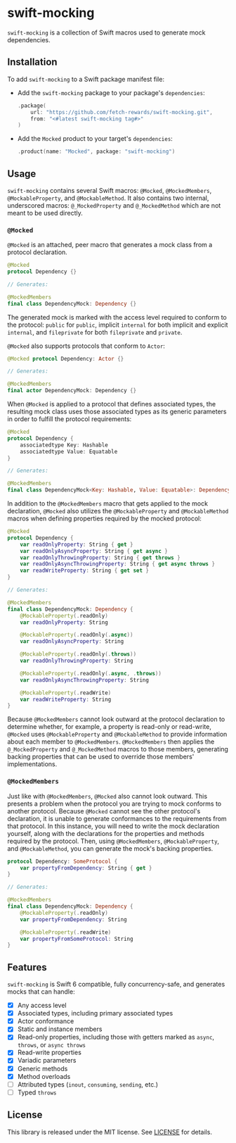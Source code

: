 # swift-mocking

`swift-mocking` is a collection of Swift macros used to generate mock dependencies.

## Installation

To add `swift-mocking` to a Swift package manifest file:
- Add the `swift-mocking` package to your package's `dependencies`:
  ```swift
  .package(
      url: "https://github.com/fetch-rewards/swift-mocking.git",
      from: "<#latest swift-mocking tag#>"
  )
  ```
- Add the `Mocked` product to your target's `dependencies`:
  ```swift
  .product(name: "Mocked", package: "swift-mocking")
  ```

## Usage

`swift-mocking` contains several Swift macros: `@Mocked`, `@MockedMembers`, `@MockableProperty`, and `@MockableMethod`. 
It also contains two internal, underscored macros: `@_MockedProperty` and `@_MockedMethod` which are not meant to be used directly.

### `@Mocked`
`@Mocked` is an attached, peer macro that generates a mock class from a protocol declaration.
```swift
@Mocked
protocol Dependency {}

// Generates:

@MockedMembers
final class DependencyMock: Dependency {}
```

The generated mock is marked with the access level required to conform to the protocol:
`public` for `public`, implicit `internal` for both implicit and explicit `internal`,
and `fileprivate` for both `fileprivate` and `private`.

`@Mocked` also supports protocols that conform to `Actor`:
```swift
@Mocked protocol Dependency: Actor {}

// Generates:

@MockedMembers
final actor DependencyMock: Dependency {}
```

When `@Mocked` is applied to a protocol that defines associated types, the resulting mock class 
uses those associated types as its generic parameters in order to fulfill the protocol requirements:
```swift
@Mocked
protocol Dependency {
    associatedtype Key: Hashable
    associatedtype Value: Equatable
}

// Generates:

@MockedMembers
final class DependencyMock<Key: Hashable, Value: Equatable>: Dependency {}
```

In addition to the `@MockedMembers` macro that gets applied to the mock declaration, 
`@Mocked` also utilizes the `@MockableProperty` and `@MockableMethod` macros when defining 
properties required by the mocked protocol:
```swift
@Mocked
protocol Dependency {
    var readOnlyProperty: String { get }
    var readOnlyAsyncProperty: String { get async }
    var readOnlyThrowingProperty: String { get throws }
    var readOnlyAsyncThrowingProperty: String { get async throws }
    var readWriteProperty: String { get set }
}

// Generates:

@MockedMembers
final class DependencyMock: Dependency {
    @MockableProperty(.readOnly)
    var readOnlyProperty: String

    @MockableProperty(.readOnly(.async))
    var readOnlyAsyncProperty: String

    @MockableProperty(.readOnly(.throws))
    var readOnlyThrowingProperty: String

    @MockableProperty(.readOnly(.async, .throws))
    var readOnlyAsyncThrowingProperty: String

    @MockableProperty(.readWrite)
    var readWriteProperty: String
}
```

Because `@MockedMembers` cannot look outward at the protocol declaration to determine whether, for example,
a property is read-only or read-write, `@Mocked` uses `@MockableProperty` and `@MockableMethod` to provide
information about each member to `@MockedMembers`. 
`@MockedMembers` then applies the `@_MockedProperty` and `@_MockedMethod` macros to those members, generating 
backing properties that can be used to override those members' implementations.

### `@MockedMembers`
Just like with `@MockedMembers`, `@Mocked` also cannot look outward. This presents a problem when the protocol you 
are trying to mock conforms to another protocol. Because `@Mocked` cannot see the other protocol's declaration, it 
is unable to generate conformances to the requirements from that protocol. In this instance, you will need to write 
the mock declaration yourself, along with the declarations for the properties and methods required by the protocol. 
Then, using `@MockedMembers`, `@MockableProperty`, and `@MockableMethod`, you can generate the mock's backing properties.
```swift
protocol Dependency: SomeProtocol {
    var propertyFromDependency: String { get }
}

// Generates:

@MockedMembers
final class DependencyMock: Dependency {
    @MockableProperty(.readOnly)
    var propertyFromDependency: String

    @MockableProperty(.readWrite)
    var propertyFromSomeProtocol: String
}
```

## Features
`swift-mocking` is Swift 6 compatible, fully concurrency-safe, and generates mocks that can handle:
- [x] Any access level
- [x] Associated types, including primary associated types
- [x] Actor conformance
- [x] Static and instance members
- [x] Read-only properties, including those with getters marked as `async`, `throws`, or `async throws`
- [x] Read-write properties
- [x] Variadic parameters
- [x] Generic methods
- [x] Method overloads
- [ ] Attributed types (`inout`, `consuming`, `sending`, etc.)
- [ ] Typed `throws`

## License

This library is released under the MIT license. See [LICENSE](https://github.com/fetch-rewards/swift-mocking/blob/main/LICENSE) for details.
